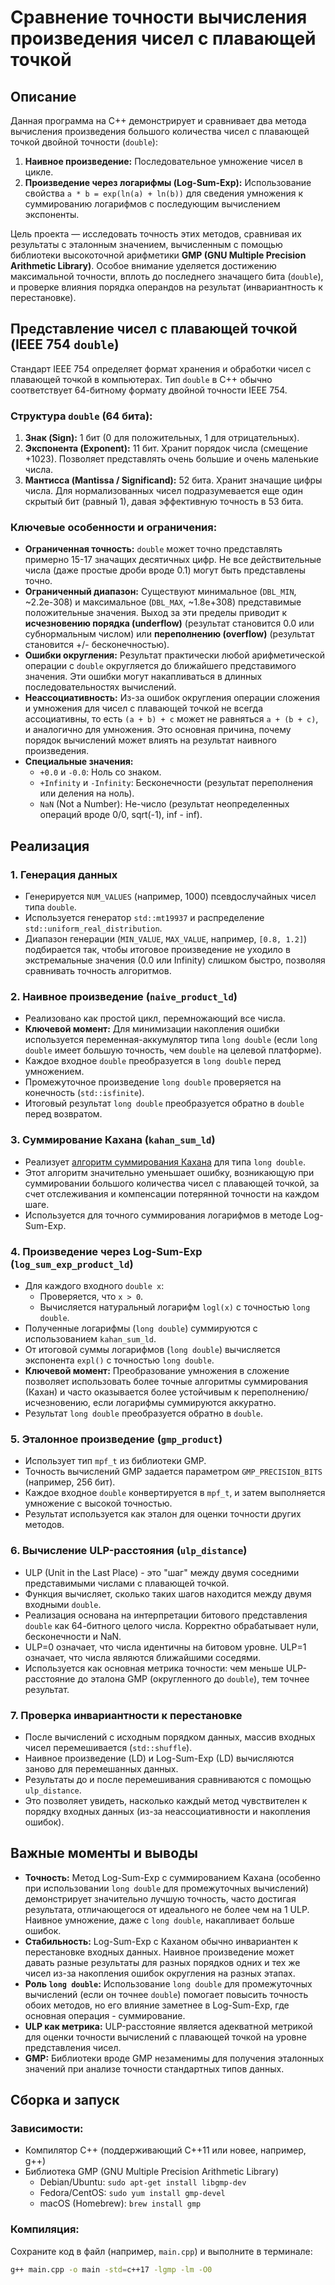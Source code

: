 # Сравнение точности вычисления произведения чисел с плавающей точкой

## Описание

Данная программа на C++ демонстрирует и сравнивает два метода вычисления произведения большого количества чисел с плавающей точкой двойной точности (`double`):

1.  **Наивное произведение:** Последовательное умножение чисел в цикле.
2.  **Произведение через логарифмы (Log-Sum-Exp):** Использование свойства `a * b = exp(ln(a) + ln(b))` для сведения умножения к суммированию логарифмов с последующим вычислением экспоненты.

Цель проекта — исследовать точность этих методов, сравнивая их результаты с эталонным значением, вычисленным с помощью библиотеки высокоточной арифметики **GMP (GNU Multiple Precision Arithmetic Library)**. Особое внимание уделяется достижению максимальной точности, вплоть до последнего значащего бита (`double`), и проверке влияния порядка операндов на результат (инвариантность к перестановке).

## Представление чисел с плавающей точкой (IEEE 754 `double`)

Стандарт IEEE 754 определяет формат хранения и обработки чисел с плавающей точкой в компьютерах. Тип `double` в C++ обычно соответствует 64-битному формату двойной точности IEEE 754.

### Структура `double` (64 бита):

1.  **Знак (Sign):** 1 бит (0 для положительных, 1 для отрицательных).
2.  **Экспонента (Exponent):** 11 бит. Хранит порядок числа (смещение +1023). Позволяет представлять очень большие и очень маленькие числа.
3.  **Мантисса (Mantissa / Significand):** 52 бита. Хранит значащие цифры числа. Для нормализованных чисел подразумевается еще один скрытый бит (равный 1), давая эффективную точность в 53 бита.

### Ключевые особенности и ограничения:

*   **Ограниченная точность:** `double` может точно представлять примерно 15-17 значащих десятичных цифр. Не все действительные числа (даже простые дроби вроде 0.1) могут быть представлены точно.
*   **Ограниченный диапазон:** Существуют минимальное (`DBL_MIN`, ~2.2e-308) и максимальное (`DBL_MAX`, ~1.8e+308) представимые положительные значения. Выход за эти пределы приводит к **исчезновению порядка (underflow)** (результат становится 0.0 или субнормальным числом) или **переполнению (overflow)** (результат становится +/- бесконечностью).
*   **Ошибки округления:** Результат практически любой арифметической операции с `double` округляется до ближайшего представимого значения. Эти ошибки могут накапливаться в длинных последовательностях вычислений.
*   **Неассоциативность:** Из-за ошибок округления операции сложения и умножения для чисел с плавающей точкой не всегда ассоциативны, то есть `(a + b) + c` может не равняться `a + (b + c)`, и аналогично для умножения. Это основная причина, почему порядок вычислений может влиять на результат наивного произведения.
*   **Специальные значения:**
    *   `+0.0` и `-0.0`: Ноль со знаком.
    *   `+Infinity` и `-Infinity`: Бесконечности (результат переполнения или деления на ноль).
    *   `NaN` (Not a Number): Не-число (результат неопределенных операций вроде 0/0, sqrt(-1), inf - inf).

## Реализация

### 1. Генерация данных

*   Генерируется `NUM_VALUES` (например, 1000) псевдослучайных чисел типа `double`.
*   Используется генератор `std::mt19937` и распределение `std::uniform_real_distribution`.
*   Диапазон генерации (`MIN_VALUE`, `MAX_VALUE`, например, `[0.8, 1.2]`) подбирается так, чтобы итоговое произведение не уходило в экстремальные значения (0.0 или Infinity) слишком быстро, позволяя сравнивать точность алгоритмов.

### 2. Наивное произведение (`naive_product_ld`)

*   Реализовано как простой цикл, перемножающий все числа.
*   **Ключевой момент:** Для минимизации накопления ошибки используется переменная-аккумулятор типа `long double` (если `long double` имеет большую точность, чем `double` на целевой платформе).
*   Каждое входное `double` преобразуется в `long double` перед умножением.
*   Промежуточное произведение `long double` проверяется на конечность (`std::isfinite`).
*   Итоговый результат `long double` преобразуется обратно в `double` перед возвратом.

### 3. Суммирование Кахана (`kahan_sum_ld`)

*   Реализует [алгоритм суммирования Кахана](https://ru.wikipedia.org/wiki/Алгоритм_Кэхэна) для типа `long double`.
*   Этот алгоритм значительно уменьшает ошибку, возникающую при суммировании большого количества чисел с плавающей точкой, за счет отслеживания и компенсации потерянной точности на каждом шаге.
*   Используется для точного суммирования логарифмов в методе Log-Sum-Exp.

### 4. Произведение через Log-Sum-Exp (`log_sum_exp_product_ld`)

*   Для каждого входного `double x`:
    *   Проверяется, что `x > 0`.
    *   Вычисляется натуральный логарифм `logl(x)` с точностью `long double`.
*   Полученные логарифмы (`long double`) суммируются с использованием `kahan_sum_ld`.
*   От итоговой суммы логарифмов (`long double`) вычисляется экспонента `expl()` с точностью `long double`.
*   **Ключевой момент:** Преобразование умножения в сложение позволяет использовать более точные алгоритмы суммирования (Кахан) и часто оказывается более устойчивым к переполнению/исчезновению, если логарифмы суммируются аккуратно.
*   Результат `long double` преобразуется обратно в `double`.

### 5. Эталонное произведение (`gmp_product`)

*   Использует тип `mpf_t` из библиотеки GMP.
*   Точность вычислений GMP задается параметром `GMP_PRECISION_BITS` (например, 256 бит).
*   Каждое входное `double` конвертируется в `mpf_t`, и затем выполняется умножение с высокой точностью.
*   Результат используется как эталон для оценки точности других методов.

### 6. Вычисление ULP-расстояния (`ulp_distance`)

*   ULP (Unit in the Last Place) - это "шаг" между двумя соседними представимыми числами с плавающей точкой.
*   Функция вычисляет, сколько таких шагов находится между двумя входными `double`.
*   Реализация основана на интерпретации битового представления `double` как 64-битного целого числа. Корректно обрабатывает нули, бесконечности и NaN.
*   ULP=0 означает, что числа идентичны на битовом уровне. ULP=1 означает, что числа являются ближайшими соседями.
*   Используется как основная метрика точности: чем меньше ULP-расстояние до эталона GMP (округленного до `double`), тем точнее результат.

### 7. Проверка инвариантности к перестановке

*   После вычислений с исходным порядком данных, массив входных чисел перемешивается (`std::shuffle`).
*   Наивное произведение (LD) и Log-Sum-Exp (LD) вычисляются заново для перемешанных данных.
*   Результаты до и после перемешивания сравниваются с помощью `ulp_distance`.
*   Это позволяет увидеть, насколько каждый метод чувствителен к порядку входных данных (из-за неассоциативности и накопления ошибок).

## Важные моменты и выводы

*   **Точность:** Метод Log-Sum-Exp с суммированием Кахана (особенно при использовании `long double` для промежуточных вычислений) демонстрирует значительно лучшую точность, часто достигая результата, отличающегося от идеального не более чем на 1 ULP. Наивное умножение, даже с `long double`, накапливает больше ошибок.
*   **Стабильность:** Log-Sum-Exp с Каханом обычно инвариантен к перестановке входных данных. Наивное произведение может давать разные результаты для разных порядков одних и тех же чисел из-за накопления ошибок округления на разных этапах.
*   **Роль `long double`:** Использование `long double` для промежуточных вычислений (если он точнее `double`) помогает повысить точность обоих методов, но его влияние заметнее в Log-Sum-Exp, где основная операция - суммирование.
*   **ULP как метрика:** ULP-расстояние является адекватной метрикой для оценки точности вычислений с плавающей точкой на уровне представления чисел.
*   **GMP:** Библиотеки вроде GMP незаменимы для получения эталонных значений при анализе точности стандартных типов данных.

## Сборка и запуск

### Зависимости:

*   Компилятор C++ (поддерживающий C++11 или новее, например, g++)
*   Библиотека GMP (GNU Multiple Precision Arithmetic Library)
    *   Debian/Ubuntu: `sudo apt-get install libgmp-dev`
    *   Fedora/CentOS: `sudo yum install gmp-devel`
    *   macOS (Homebrew): `brew install gmp`

### Компиляция:

Сохраните код в файл (например, `main.cpp`) и выполните в терминале:

```bash
g++ main.cpp -o main -std=c++17 -lgmp -lm -O0

